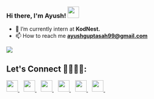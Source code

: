 ﻿### Hi there, I'm Ayush! <img src="https://raw.githubusercontent.com/MartinHeinz/MartinHeinz/master/wave.gif" width="30px">

- 🔭 I’m currently intern at **KodNest.**
- 📫 How to reach me **ayushguptasah99@gmail.com**

<img src="https://github-readme-stats.vercel.app/api?username=ayushguptasah&&show_icons=true&title_color=fffff&icon_color=26B315&text_color=daf7dc&bg_color=151515">

## Let's Connect 🫱🏻‍🫲🏻:
<a href="https://www.linkedin.com/in/ayushguptasah/">
    <img width="30px" src="https://www.vectorlogo.zone/logos/linkedin/linkedin-icon.svg" />
  </a>&ensp;
<a href="https://mail.google.com/ayushguptasah99@gmail.com">
   <img width="30px" src="https://www.vectorlogo.zone/logos/gmail/gmail-icon.svg" />
  </a>&ensp;
<a href="https://www.instagram.com/ayushgupta.sah/">
    <img width="30px" src="https://www.vectorlogo.zone/logos/instagram/instagram-icon.svg" />
  </a>&ensp;
<a href="https://www.facebook.com/ayushkrsahh/">
  <img width="30px" src="https://www.vectorlogo.zone/logos/facebook/facebook-icon.svg" />
  </a>&ensp;
<a href="https://t.me/ayushguptasah">
  <img width="30px" src="https://www.vectorlogo.zone/logos/telegram/telegram-icon.svg" />
  </a>&ensp;
<a href="https://twitter.com/ayushguptasah">
  <img width="30px" src="https://www.vectorlogo.zone/logos/twitter/twitter-icon.svg" />
  </a>&ensp;
